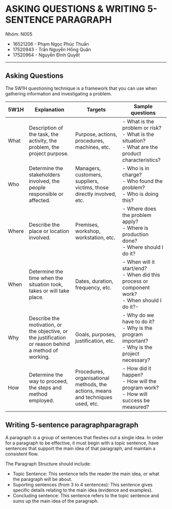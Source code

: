 # ASKING QUESTIONS & WRITING 5-SENTENCE PARAGRAPH

Nhóm: N005

- 16521206 - Phạm Ngọc Phúc Thuần
- 17520943 - Trần Nguyễn Hồng Quân
- 17520964 - Nguyễn Đình Quyết

---

## Asking Questions

The 5W1H questioning technique is a framework that you can use when gathering information and investigating a problem.

| 5W1H 	| Explanation 	| Targets 	| Sample questions 	|
|-	|-	|-	|-	|
| What 	| Description of the task, the activity, the problem, the project purpose. 	| Purpose, actions, procedures, machines, etc. 	| - What is the problem or risk? <br>- What is the situation? <br>- What are the product characteristics? 	|
| Who 	| Determine the stakeholders involved, the people responsible or affected. 	| Managers, customers, suppliers, victims, those directly involved, etc. 	| - Who is in charge? <br>- Who found the problem? <br>- Who is doing this? 	|
| Where 	| Describe the place or location involved. 	| Premises, workshop, workstation, etc. 	| - Where does the problem apply? <br>- Where is production done? <br>- Where should I do it? 	|
| When 	| Determine the time when the situation took, takes or will take place. 	| Dates, duration, frequency, etc. 	| - When will it start/end? <br>- When did this process or component work? <br>- When should I do it?- 	|
| Why 	| Describe the motivation, or the objective, or the justification or reason behind a method of working. 	| Goals, purposes, justification, etc. 	| - Why do we have to do it? <br>- Why is the program important? <br>- Why is the project necessary? 	|
| How 	| Determine the way to proceed, the steps and method employed. 	| Procedures, organisational methods, the actions, means and techniques used, etc. 	| - How did it happen? <br>- How will the program work? <br>- How will success be measured? 	|

## Writing 5-sentence paragraphparagraph

A paragraph is a group of sentences that fleshes out a single idea. In order for a paragraph to be effective, it must begin with a topic sentence, have sentences that support the main idea of that paragraph, and maintain a consistent flow.

The Paragraph Structure should include:
- Topic Sentence: This sentence tells the reader the main idea, or what the paragraph will be about.
- Suporting sentences (from 3 to 4 sentences): This sentence gives specific details relating to the main idea (evidence and examples).
- Concluding sentence: This sentence refers to the topic sentence and sums up the main idea of the paragraph.
